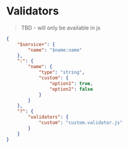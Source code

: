 # Validators

> TBD - will only be available in js

```json
{
    "$service+": {
        "name": "$name:name"
    },
    ":": {
        "name": {
            "type": "string",
            "custom": {
                "option1": true, 
                "option2": false
            }
        }
    },
    "?": {
        "validators": {
            "custom": "custom.validator.js"
        }
    }
}
```
